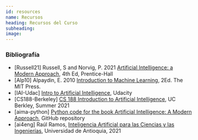 ```yaml
---
id: resources
name: Recursos
heading: Recursos del Curso
subheading: 
image: 
---
```


### Bibliografía


* [Russell21] Russell, S and Norvig, P. 2021 [Artificial Intelligence: a Modern Approach](http://aima.cs.berkeley.edu/), 4th Ed, Prentice-Hall
* [Alp10] Alpaydin, E. 2010 [Introduction to Machine Learning](http://www.cmpe.boun.edu.tr/~ethem/i2ml2e/), 2Ed. The MIT Press.
* [IAI-Udac] [Intro to Artificial Intelligence](https://www.udacity.com/course/intro-to-artificial-intelligence--cs271), Udacity
* [CS188-Berkeley] [CS 188 Introduction to Artificial Intelligence](https://inst.eecs.berkeley.edu/~cs188/su21/), UC Berkley, Summer 2021
* [aima-python] [Python code for the book Artificial Intelligence: A Modern Approach](https://github.com/aimacode/aima-python), GitHub repository
* [ai4eng] Raúl Ramos, [Inteligencia Artificial para las Ciencias y las Ingenierías](https://fagonzalezo.github.io/ai4eng-unal/), Universidad de Antioquia, 2021
